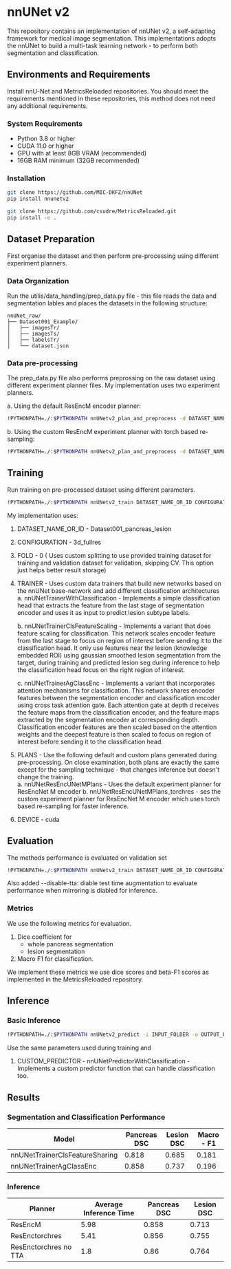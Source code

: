 # nnUNet v2

This repository contains an implementation of nnUNet v2, a self-adapting framework for medical image segmentation. This implementations adopts the nnUNet to build a multi-task learning network - to perform both segmentation and classification. 

## Environments and Requirements

Install nnU-Net and MetricsReloaded repositories. You should meet the requirements mentioned in these repositories, this method does not need any additional requirements. 

### System Requirements
- Python 3.8 or higher
- CUDA 11.0 or higher
- GPU with at least 8GB VRAM (recommended)
- 16GB RAM minimum (32GB recommended)

### Installation
```bash
git clone https://github.com/MIC-DKFZ/nnUNet
pip install nnunetv2

git clone https://github.com/csudre/MetricsReloaded.git
pip install -e .
```

## Dataset Preparation
First organise the dataset and then perform pre-processing using different experiment planners.  

### Data Organization
Run the utilis/data_handling/prep_data.py file - this file reads the data and segmentation lables and places the datasets in the following structure:
```
nnUNet_raw/
├── Dataset001_Example/
│   ├── imagesTr/
│   ├── imagesTs/
│   ├── labelsTr/
│   └── dataset.json
```
### Data pre-processing
The prep_data.py file also performs preprossing on the raw dataset using different experiment planner files. My implementation uses two experiment planners. 

a. Using the default ResEncM encoder planner: 
```bash
!PYTHONPATH=./:$PYTHONPATH nnUNetv2_plan_and_preprocess -d DATASET_NAME_OR_ID -np 4 -pl nnUNetPlannerResEncM --verify_dataset_integrity
```

b. Using the custom ResEncM experiment planner with torch based re-sampling: 
```bash
!PYTHONPATH=./:$PYTHONPATH nnUNetv2_plan_and_preprocess -d DATASET_NAME_OR_ID -np 4 -pl nnUNetPlannerResEncM_torchres --verify_dataset_integrity -gpu_memory_target 16 
```

## Training
Run training on pre-processed dataset using different parameters. 

```bash
!PYTHONPATH=./:$PYTHONPATH nnUNetv2_train DATASET_NAME_OR_ID CONFIGURATION FOLD -tr TRAINER -p PLANS -device DEVICE
```

My implementation uses:
1. DATASET_NAME_OR_ID - Dataset001_pancreas_lesion
2. CONFIGURATION - 3d_fullres
3. FOLD - 0 ( Uses custom splitting to use provided training dataset for training and validation dataset for validation, skipping CV. This option just helps better result storage)
4. TRAINER - Uses custom data trainers that build new networks based on the nnUNet base-network and add different classification architectures  
    a. nnUNetTrainerWithClassification - Implements a simple classification head that extracts the feature from the last stage of segmentation encoder and uses it as input to predict lesion subtype labels. 

    b. nnUNetTrainerClsFeatureScaling - Implements a variant that does feature scaling for classification. This network scales encoder feature from the last stage to focus on region of interest before sending it to the classification head. It only use features near the lesion (knowledge embedded ROI) using gaussian smoothed lesion segmentation from the target, during training and predicted lesion seg during inference to help the classification head focus on the right region of interest.  

    c. nnUNetTrainerAgClassEnc - Implements a variant that incorporates attention mechanisms for classification. This network shares encoder features between the segmentation encoder and classification encoder using cross task attention gate. Each attention gate at depth d receives the feature maps from the classification encoder, and the feature maps extracted by the segmentation encoder at corresponding depth. Classification encoder features are then scaled based on the attention weights and the deepest feature is then scaled to focus on region of interest before sending it to the classification head.  

5. PLANS -  Use the following default and custom plans generated during pre-processing. On close examination, both plans are exactly the same except for the sampling technique - that changes inference but doesn't change the training.  
    a. nnUNetResEncUNetMPlans - Uses the default experiment planner for ResEncNet M encoder 
    b. nnUNetResEncUNetMPlans_torchres - ses the custom experiment planner for ResEncNet M encoder which uses torch based re-sampling for faster inference. 
6. DEVICE - cuda 


## Evaluation

The methods performance is evaluated on validation set   

```bash
!PYTHONPATH=./:$PYTHONPATH nnUNetv2_train DATASET_NAME_OR_ID CONFIGURATION FOLD -tr TRAINER -p PLANS -device DEVICE --val
```
Also added --disable-tta: diable test time augmentation to evaluate performance when mirroring is diabled for inference.  

### Metrics
We use the following metrics for evaluation. 

1. Dice coefficient for 
    - whole pancreas segmentation 
    - lesion segmentation
2. Macro F1 for classification. 

We implement these metrics we use dice scores and beta-F1 scores as implemented in the MetricsReloaded repository.   

## Inference

### Basic Inference
```bash
!PYTHONPATH=./:$PYTHONPATH nnUNetv2_predict -i INPUT_FOLDER -o OUTPUT_FOLDER -d DATASET_NAME_OR_ID -f FOLD -c CONFIGURATION -tr CUSTOM_TRAINER -f FOLD -p PLANS --predictor CUSTOM_PREDICTOR
```
Use the same parameters used during training and 

1. CUSTOM_PREDICTOR - nnUNetPredictorWithClassification - Implements a custom predictor function that can handle classification too.  

## Results

### Segmentation and Classification Performance 
| Model | Pancreas DSC | Lesion DSC  | Macro - F1 |
|---------|-------------|------------|-----------|
| nnUNetTrainerClsFeatureSharing | 0.818 | 0.685 | 0.181 |
| nnUNetTrainerAgClassEnc | 0.858 | 0.737 | 0.196 |

### Inference 

| Planner | Average Inference Time | Pancreas DSC | Lesion DSC |
|---------|-------------|------------|-----------|
| ResEncM | 5.98 | 0.858 | 0.713  |
| ResEnctorchres | 5.41 | 0.856 | 0.755 |
| ResEnctorchres no TTA | 1.8 | 0.86 | 0.764 |
